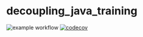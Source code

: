 # decoupling_java_training

![example workflow](https://github.com/bdeweer/decouplig_java_training/actions/workflows/main.yml/badge.svg)
[![codecov](https://codecov.io/gh/bdeweer/decouplig_java_training/graph/badge.svg?token=DT8KSTJVDP)](https://codecov.io/gh/bdeweer/decouplig_java_training)
